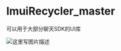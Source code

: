 # ImuiRecycler_master
可以用于大部分聊天SDK的UI库<br />

![这里写图片描述](http://img-blog.csdn.net/20180322095649862)
